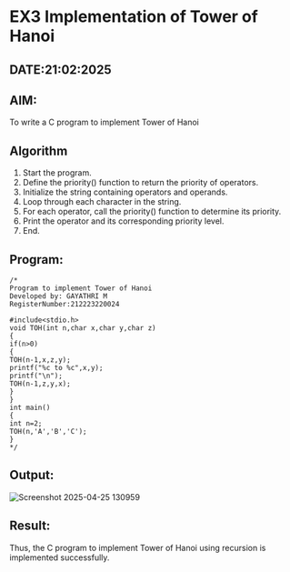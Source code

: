 # EX3 Implementation of Tower of Hanoi
## DATE:21:02:2025
## AIM:
To write a C program to implement Tower of Hanoi

## Algorithm
1. Start the program. 
2. Define the priority() function to return the priority of operators. 
3. Initialize the string containing operators and operands. 
4. Loop through each character in the string. 
5. For each operator, call the priority() function to determine its priority. 
6. Print the operator and its corresponding priority level. 
7. End. 

## Program:
```
/*
Program to implement Tower of Hanoi
Developed by: GAYATHRI M
RegisterNumber:212223220024

#include<stdio.h> 
void TOH(int n,char x,char y,char z) 
{ 
if(n>0) 
{ 
TOH(n-1,x,z,y); 
printf("%c to %c",x,y); 
printf("\n"); 
TOH(n-1,z,y,x); 
} 
} 
int main() 
{ 
int n=2; 
TOH(n,'A','B','C'); 
} 
*/
```

## Output:

![Screenshot 2025-04-25 130959](https://github.com/user-attachments/assets/ac5a243f-b1c6-437d-bcb9-f2c95fb22c3f)


## Result:
Thus, the C program to implement Tower of Hanoi using recursion is implemented successfully.
